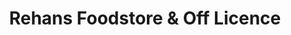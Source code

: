 ---
title: "Rehans Foodstore & Off Licence"
url: /bristol/rehans-foodstore-und-off-licence/
shop: Lebensmittel
---